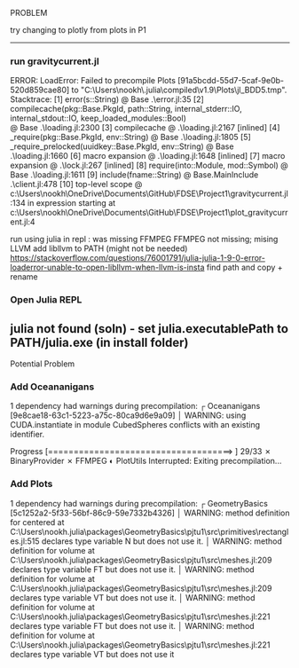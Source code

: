 PROBLEM

try changing to plotly from plots in P1

---

### run gravitycurrent.jl
ERROR: LoadError: Failed to precompile Plots [91a5bcdd-55d7-5caf-9e0b-520d859cae80] to "C:\\Users\\nookh\\.julia\\compiled\\v1.9\\Plots\\jl_BDD5.tmp".
Stacktrace:
  [1] error(s::String)
    @ Base .\error.jl:35
  [2] compilecache(pkg::Base.PkgId, path::String, internal_stderr::IO, internal_stdout::IO, keep_loaded_modules::Bool)   
    @ Base .\loading.jl:2300
  [3] compilecache
    @ .\loading.jl:2167 [inlined]
  [4] _require(pkg::Base.PkgId, env::String)
    @ Base .\loading.jl:1805
  [5] _require_prelocked(uuidkey::Base.PkgId, env::String)
    @ Base .\loading.jl:1660
  [6] macro expansion
    @ .\loading.jl:1648 [inlined]
  [7] macro expansion
    @ .\lock.jl:267 [inlined]
  [8] require(into::Module, mod::Symbol)
    @ Base .\loading.jl:1611
  [9] include(fname::String)
    @ Base.MainInclude .\client.jl:478
 [10] top-level scope
    @ c:\Users\nookh\OneDrive\Documents\GitHub\FDSE\Project1\gravitycurrent.jl:134
in expression starting at c:\Users\nookh\OneDrive\Documents\GitHub\FDSE\Project1\plot_gravitycurrent.jl:4

run using julia in repl : was missing FFMPEG
FFMPEG not missing; mising LLVM
add libllvm to PATH (might not be needed)
https://stackoverflow.com/questions/76001791/julia-julia-1-9-0-error-loaderror-unable-to-open-libllvm-when-llvm-is-insta
find path and copy + rename

### Open Julia REPL
julia not found
(soln) - set julia.executablePath to PATH/julia.exe (in install folder)
---
Potential Problem

### Add Oceananigans

1 dependency had warnings during precompilation:
┌ Oceananigans [9e8cae18-63c1-5223-a75c-80ca9d6e9a09]
│  WARNING: using CUDA.instantiate in module CubedSpheres conflicts with an existing identifier.

 Progress [====================================>    ]  29/33
  ✗ BinaryProvider
  ✗ FFMPEG
  ◐ PlotUtils
 Interrupted: Exiting precompilation...

### Add Plots

  1 dependency had warnings during precompilation:
┌ GeometryBasics [5c1252a2-5f33-56bf-86c9-59e7332b4326]
│  WARNING: method definition for centered at C:\Users\nookh\.julia\packages\GeometryBasics\pjtu1\src\primitives\rectangles.jl:515 declares type variable N but does not use it.
│  WARNING: method definition for volume at C:\Users\nookh\.julia\packages\GeometryBasics\pjtu1\src\meshes.jl:209 declares type variable FT but does not use it.
│  WARNING: method definition for volume at C:\Users\nookh\.julia\packages\GeometryBasics\pjtu1\src\meshes.jl:209 declares type variable VT but does not use it.
│  WARNING: method definition for volume at C:\Users\nookh\.julia\packages\GeometryBasics\pjtu1\src\meshes.jl:221 declares type variable FT but does not use it.
│  WARNING: method definition for volume at C:\Users\nookh\.julia\packages\GeometryBasics\pjtu1\src\meshes.jl:221 declares type variable VT but does not use it